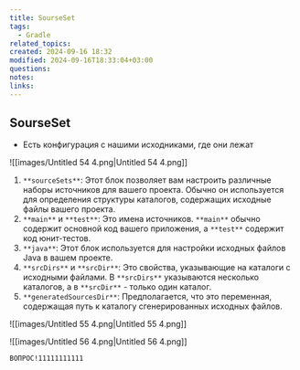 ```yaml
---
title: SourseSet
tags:
  - Gradle
related_topics: 
created: 2024-09-16 18:32
modified: 2024-09-16T18:33:04+03:00
questions: 
notes: 
links: 
---
```


## SourseSet

- Есть конфигурация с нашими исходниками, где они лежат

![[images/Untitled 54 4.png|Untitled 54 4.png]]

1. `**sourceSets**`: Этот блок позволяет вам настроить различные наборы источников для вашего проекта. Обычно он используется для определения структуры каталогов, содержащих исходные файлы вашего проекта.
2. `**main**` и `**test**`: Это имена источников. `**main**` обычно содержит основной код вашего приложения, а `**test**` содержит код юнит-тестов.
3. `**java**`: Этот блок используется для настройки исходных файлов Java в вашем проекте.
4. `**srcDirs**` и `**srcDir**`: Это свойства, указывающие на каталоги с исходными файлами. В `**srcDirs**` указываются несколько каталогов, а в `**srcDir**` - только один каталог.
5. `**generatedSourcesDir**`: Предполагается, что это переменная, содержащая путь к каталогу сгенерированных исходных файлов.

![[images/Untitled 55 4.png|Untitled 55 4.png]]

![[images/Untitled 56 4.png|Untitled 56 4.png]]

`ВОПРОС!11111111111`

  